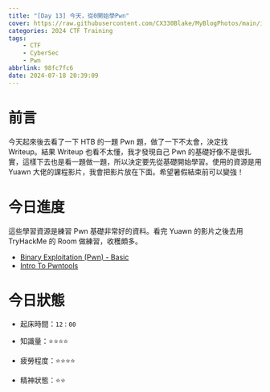 ```yaml
---
title: "[Day 13] 今天，從0開始學Pwn"
cover: https://raw.githubusercontent.com/CX330Blake/MyBlogPhotos/main/image/hackerTraining.jpg
categories: 2024 CTF Training
tags:
    - CTF
    - CyberSec
    - Pwn
abbrlink: 98fc7fc6
date: 2024-07-18 20:39:09
---
```


# 前言

今天起來後去看了一下 HTB 的一題 Pwn 題，做了一下不太會，決定找 Writeup。結果 Writeup 也看不太懂，我才發現自己 Pwn 的基礎好像不是很扎實，這樣下去也是看一題做一題，所以決定要先從基礎開始學習。使用的資源是用 Yuawn 大佬的課程影片，我會把影片放在下面。希望暑假結束前可以變強！

# 今日進度

這些學習資源是練習 Pwn 基礎非常好的資料。看完 Yuawn 的影片之後去用 TryHackMe 的 Room 做練習，收穫頗多。

-   [Binary Exploitation (Pwn) - Basic](https://www.youtube.com/watch?v=U8N6aE-Nq-Q&t=128s)
-   [Intro To Pwntools](https://tryhackme.com/r/room/introtopwntools)

# 今日狀態

-   起床時間：`12：00`

-   知識量：⭐⭐⭐⭐

-   疲勞程度：⭐⭐⭐⭐

-   精神狀態：⭐⭐
